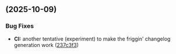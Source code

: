 ## [](https://github.com/myarichuk/Json.Masker/compare/v0.2.2-2...v) (2025-10-09)


### Bug Fixes

* **CI:** another tentative (experiment) to make the friggin' changelog generation work ([237c3f3](https://github.com/myarichuk/Json.Masker/commit/237c3f3f0c4b8915c2ca6bcaa2e446a774e384fe))

